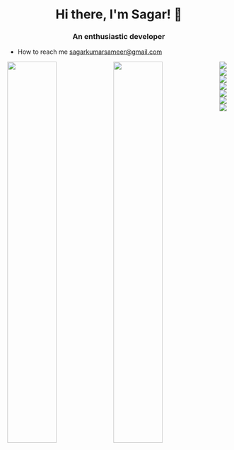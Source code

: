 <div align="center">
  <h1>Hi there, I'm Sagar! 👋</h1>

  <h3>An enthusiastic developer</h3>
</div>

* How to reach me sagarkumarsameer@gmail.com


<img align = "left" width = "47%" src = "https://github-readme-stats.vercel.app/api?username=as4c&show_icons=true&theme=radical" />

<img align = "left" width = "47%" src = "https://github-readme-stats.vercel.app/api/top-langs/?username=as4c&layout=compact" />

<img align = "left"  src = "https://img.shields.io/badge/Python-3776AB?style=for-the-badge&logo=python&logoColor=white" />

<img align = "left"  src = "https://img.shields.io/badge/JavaScript-F7DF1E?style=for-the-badge&logo=javascript&logoColor=black" />

<img align = "left"  src = "https://img.shields.io/badge/C-00599C?style=for-the-badge&logo=c&logoColor=white" />

<img align = "left"  src = "https://img.shields.io/badge/C%2B%2B-00599C?style=for-the-badge&logo=c%2B%2B&logoColor=white" />

<img align = "left"  src = "https://img.shields.io/badge/HTML5-E34F26?style=for-the-badge&logo=html5&logoColor=white" />

<img align = "left"  src = "https://img.shields.io/badge/Java-ED8B00?style=for-the-badge&logo=openjdk&logoColor=white" />

<im align = "left" g src = "https://img.shields.io/badge/CSS3-1572B6?style=for-the-badge&logo=css3&logoColor=white" />

<img src = "https://img.shields.io/badge/Django-092E20?style=for-the-badge&logo=django&logoColor=white" />

<!-- <img src = "" /> -->
